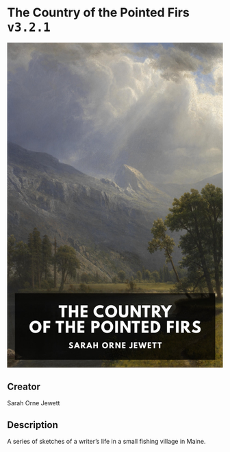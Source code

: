 
# The Country of the Pointed Firs <kbd>v3.2.1</kbd>

<center>
  <img src="./cover-1024.jpg"/>
</center>

## Creator
Sarah Orne Jewett

## Description
A series of sketches of a writer’s life in a small fishing village in Maine.
